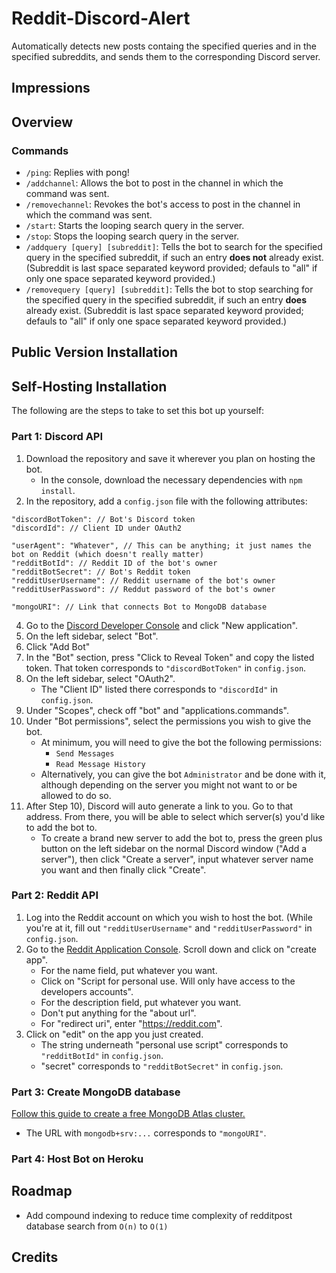 # Reddit-Discord-Alert

Automatically detects new posts containg the specified queries and in the specified subreddits, and sends them to the corresponding Discord server.

## Impressions

## Overview

### Commands
- ```/ping```: Replies with pong!
- ```/addchannel```: Allows the bot to post in the channel in which the command was sent.
- ```/removechannel```: Revokes the bot's access to post in the channel in which the command was sent.
- ```/start```: Starts the looping search query in the server.
- ```/stop```: Stops the looping search query in the server.
- ```/addquery [query] [subreddit]```: Tells the bot to search for the specified query in the specified subreddit, if such an entry **does not** already exist. (Subreddit is last space separated keyword provided; defauls to "all" if only one space separated keyword provided.)
- ```/removequery [query] [subreddit]```: Tells the bot to stop searching for the specified query in the specified subreddit, if such an entry **does** already exist. (Subreddit is last space separated keyword provided; defauls to "all" if only one space separated keyword provided.)
## Public Version Installation

## Self-Hosting Installation
The following are the steps to take to set this bot up yourself:

### Part 1: Discord API
1) Download the repository and save it wherever you plan on hosting the bot. 
    - In the console, download the necessary dependencies with ```npm install```.
3) In the repository, add a ```config.json``` file with the following attributes:
```
"discordBotToken": // Bot's Discord token
"discordId": // Client ID under OAuth2

"userAgent": "Whatever", // This can be anything; it just names the bot on Reddit (which doesn't really matter)
"redditBotId": // Reddit ID of the bot's owner
"redditBotSecret": // Bot's Reddit token
"redditUserUsername": // Reddit username of the bot's owner
"redditUserPassword": // Reddut password of the bot's owner

"mongoURI": // Link that connects Bot to MongoDB database
```
4) Go to the [Discord Developer Console](https://discord.com/developers/applications) and click "New application".
5) On the left sidebar, select "Bot".
6) Click "Add Bot"
7) In the "Bot" section, press "Click to Reveal Token" and copy the listed token. That token corresponds to ```"discordBotToken"``` in ```config.json```.
8) On the left sidebar, select "OAuth2".
    - The "Client ID" listed there corresponds to ```"discordId"``` in ```config.json```.
9) Under "Scopes", check off "bot" and "applications.commands".
10) Under "Bot permissions", select the permissions you wish to give the bot.
    - At minimum, you will need to give the bot the following permissions:
        - ```Send Messages```
        - ```Read Message History```
    - Alternatively, you can give the bot ```Administrator``` and be done with it, although depending on the server you might not want to or be allowed to do so.
11) After Step 10), Discord will auto generate a link to you. Go to that address. From there, you will be able to select which server(s) you'd like to add the bot to.
    - To create a brand new server to add the bot to, press the green plus button on the left sidebar on the normal Discord window ("Add a server"), then click "Create a server", input whatever server name you want and then finally click "Create".

### Part 2: Reddit API
1) Log into the Reddit account on which you wish to host the bot. (While you're at it, fill out ```"redditUserUsername"``` and ```"redditUserPassword"``` in ```config.json```.
2) Go to the [Reddit Application Console](https://ssl.reddit.com/prefs/apps/). Scroll down and click on "create app".
    - For the name field, put whatever you want.
    - Click on "Script for personal use. Will only have access to the developers accounts".
    - For the description field, put whatever you want.
    - Don't put anything for the "about url".
    - For "redirect uri", enter "https://reddit.com".
3) Click on "edit" on the app you just created. 
    - The string underneath "personal use script" corresponds to ```"redditBotId"``` in ```config.json```.
    - "secret" corresponds to ```"redditBotSecret"``` in ```config.json```.

### Part 3: Create MongoDB database
[Follow this guide to create a free MongoDB Atlas cluster.](https://www.youtube.com/watch?v=rPqRyYJmx2g) 
- The URL with ```mongodb+srv:...``` corresponds to ```"mongoURI"```.

### Part 4: Host Bot on Heroku

## Roadmap
- Add compound indexing to reduce time complexity of redditpost database search from ```O(n)``` to ```O(1)```

## Credits

